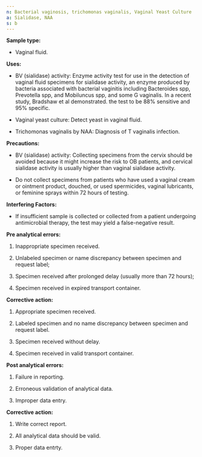 ```yaml
---
n: Bacterial vaginosis, trichomonas vaginalis, Vaginal Yeast Culture
a: Sialidase, NAA
s: b
---
```



__Sample type:__

-	Vaginal fluid.

__Uses:__

-	BV (sialidase) activity: Enzyme activity test for use in the detection of vaginal fluid specimens for sialidase activity, an enzyme produced by bacteria associated with bacterial vaginitis including Bacteroides spp, Prevotella spp, and Mobiluncus spp, and some G vaginalis. In a recent study, Bradshaw et al demonstrated. the test to be 88% sensitive and 95% specific.

-	Vaginal yeast culture: Detect yeast in vaginal fluid.

-	Trichomonas vaginalis by NAA: Diagnosis of T vaginalis infection.

__Precautions:__

-	BV (sialidase) activity: Collecting specimens from the cervix should be avoided because it might increase the risk to OB patients, and cervical sialidase activity is usually higher than vaginal sialidase activity. 

-	Do not collect specimens from patients who have used a vaginal cream or ointment product, douched, or used spermicides, vaginal lubricants, or feminine sprays within 72 hours of testing.

__Interfering Factors:__

-	If insufficient sample is collected or collected from a patient undergoing antimicrobial therapy, the test may yield a false-negative result.

__Pre analytical errors:__

1.	Inappropriate specimen received.

2.	Unlabeled specimen or name discrepancy between specimen and request label;

3.	Specimen received after prolonged delay (usually more than 72 hours); 

4.	Specimen received in expired transport container.

__Corrective action:__

1.	Appropriate specimen received.

2.	Labeled specimen and no name discrepancy between specimen and request label.

3.	Specimen received without delay.

4.	Specimen received in valid transport container.

__Post analytical errors:__

1.	Failure in reporting. 

2.	Erroneous validation of analytical data.

3.	Improper data entry.

__Corrective action:__

1.	Write correct report.

2.	All analytical data should be valid.

3.	Proper data entrty.